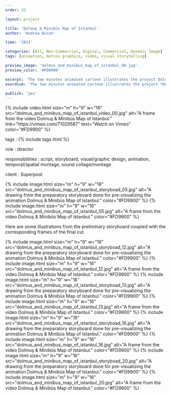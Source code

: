 ```yaml
---
order: 33

layout: project

title: 'Dolmuş & Minibüs Map of Istanbul'
author: 'Andrea Buran'

time: '2013'

categories: [All, Non-Commercial, Digital, Commercial, Dynamic Image]
tags: [animation, motion graphics, video, visual storytelling]

preview_image: 'dolmus_and_minibus_map_of_istanbul_00.jpg'
preview_color: '#FD9900'

excerpt: 'The two minutes animated cartoon illustrates the project Dolmuş & Minibüs Map of Istanbul to promote the related crowdfunding campaign.'
exordium: 'The two minutes animated cartoon illustrates the project *Dolmuş & Minibüs Map of Istanbul* to promote the related crowdfunding campaign.'

publish: 'yes'
---
```


<div class="figures">
    {% include video.html 
        size="m" 
        h="9" w="16" 
        src="dolmus_and_minibus_map_of_istanbul_video_00.jpg" 
        alt="A frame from the video Dolmuş & Minibüs Map of Istanbul." 
        link="https://vimeo.com/71029587" 
        text="Watch on Vimeo" 
        color="#FD9900" 
    %}
</div>

tags
: {% include tags.html %}

role
: director

responsibilities
: script, storyboard, visual/graphic design, animation, temporal/spatial montage, sound collage/montage

client
: Superpool

<div class="figures">
    {% include image.html 
        size="m" 
        h="9" w="16" 
        src="dolmus_and_minibus_map_of_istanbul_storyboad_05.jpg" 
        alt="A drawing from the preparatory storyboard done for pre-visualizing the animation Dolmuş & Minibüs Map of Istanbul." 
        color="#FD9900" 
    %}
    {% include image.html 
        size="m" 
        h="9" w="16" 
        src="dolmus_and_minibus_map_of_istanbul_05.jpg" 
        alt="A frame from the video Dolmuş & Minibüs Map of Istanbul." 
        color="#FD9900" 
    %}
</div>

Here are some illustrations from the preliminary storyboard coupled with the corresponding frames of the final cut.

<div class="figures">
    {% include image.html 
        size="m" 
        h="9" w="16" 
        src="dolmus_and_minibus_map_of_istanbul_storyboad_12.jpg" 
        alt="A drawing from the preparatory storyboard done for pre-visualizing the animation Dolmuş & Minibüs Map of Istanbul." 
        color="#FD9900" 
    %}
    {% include image.html 
        size="m" 
        h="9" w="16" 
        src="dolmus_and_minibus_map_of_istanbul_12.jpg" 
        alt="A frame from the video Dolmuş & Minibüs Map of Istanbul." 
        color="#FD9900" 
    %}
    {% include image.html 
        size="m" 
        h="9" w="16" 
        src="dolmus_and_minibus_map_of_istanbul_storyboad_13.jpg" 
        alt="A drawing from the preparatory storyboard done for pre-visualizing the animation Dolmuş & Minibüs Map of Istanbul." 
        color="#FD9900" 
    %}
    {% include image.html 
        size="m" 
        h="9" w="16" 
        src="dolmus_and_minibus_map_of_istanbul_13.jpg" 
        alt="A frame from the video Dolmuş & Minibüs Map of Istanbul." 
        color="#FD9900" 
    %}
    {% include image.html 
        size="m" 
        h="9" w="16" 
        src="dolmus_and_minibus_map_of_istanbul_storyboad_16.jpg" 
        alt="A drawing from the preparatory storyboard done for pre-visualizing the animation Dolmuş & Minibüs Map of Istanbul." 
        color="#FD9900" 
    %}
    {% include image.html 
        size="m" 
        h="9" w="16" 
        src="dolmus_and_minibus_map_of_istanbul_16.jpg" 
        alt="A frame from the video Dolmuş & Minibüs Map of Istanbul." 
        color="#FD9900" 
    %}
    {% include image.html 
        size="m" 
        h="9" w="16" 
        src="dolmus_and_minibus_map_of_istanbul_storyboad_20.jpg" 
        alt="A drawing from the preparatory storyboard done for pre-visualizing the animation Dolmuş & Minibüs Map of Istanbul." 
        color="#FD9900" 
    %}
    {% include image.html 
        size="m" 
        h="9" w="16" 
        src="dolmus_and_minibus_map_of_istanbul_20.jpg" 
        alt="A frame from the video Dolmuş & Minibüs Map of Istanbul." 
        color="#FD9900" 
    %}
</div>
